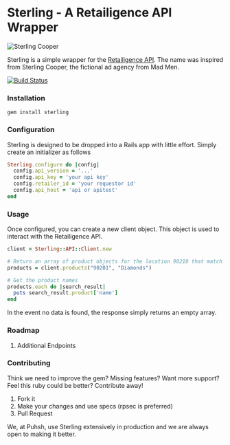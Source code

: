 # Sterling - A Retailigence API Wrapper

![Sterling Cooper](http://www.campaignbrief.com/nz/Sterling-Cooper-logo.png)

Sterling is a simple wrapper for the [Retailigence API](http://www.retailigence.com/). The name was inspired from Sterling Cooper, the fictional ad agency from Mad Men.

[![Build Status](https://travis-ci.org/puhsh/sterling.svg?branch=master)](https://travis-ci.org/puhsh/sterling)

### Installation

```
gem install sterling
```

### Configuration

Sterling is designed to be dropped into a Rails app with little effort. Simply create an initializer as follows

```ruby
Sterling.configure do |config|
  config.api_version = '...'
  config.api_key = 'your api key'
  config.retailer_id = 'your requestor id'
  config.api_host = 'api or apitest'
end
```

### Usage

Once configured, you can create a new client object. This object is used to interact with the Retailigence API.

```ruby
client = Sterling::API::Client.new

# Return an array of product objects for the location 90210 that match the keyword Diamonds
products = client.products("90201", "Diamonds")

# Get the product names
products.each do |search_result|
  puts search_result.product['name']
end
```

In the event no data is found, the response simply returns an empty array.


### Roadmap
1. Additional Endpoints

### Contributing
Think we need to improve the gem? Missing features? Want more support? Feel this ruby could be better? Contribute away!

1. Fork it
2. Make your changes and use specs (rpsec is preferred)
3. Pull Request

We, at Puhsh, use Sterling extensively in production and we are always open to making it better.

